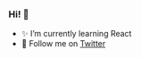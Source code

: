  ### Hi! 👋
- ✨ I’m currently learning React
- 🎃 Follow me on [Twitter](https://twitter.com/dndanli) <br>
